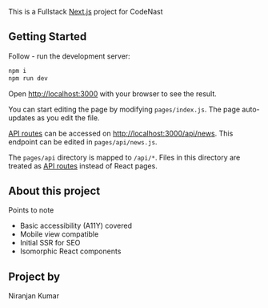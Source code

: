 This is a Fullstack [Next.js](https://nextjs.org/) project for CodeNast

## Getting Started

Follow - run the development server:

```bash
npm i
npm run dev
```

Open [http://localhost:3000](http://localhost:3000) with your browser to see the result.

You can start editing the page by modifying `pages/index.js`. The page auto-updates as you edit the file.

[API routes](https://nextjs.org/docs/api-routes/introduction) can be accessed on [http://localhost:3000/api/news](http://localhost:3000/api/news). This endpoint can be edited in `pages/api/news.js`.

The `pages/api` directory is mapped to `/api/*`. Files in this directory are treated as [API routes](https://nextjs.org/docs/api-routes/introduction) instead of React pages.

## About this project

Points to note

- Basic accessibility (A11Y) covered
- Mobile view compatible
- Initial SSR for SEO
- Isomorphic React components

## Project by
Niranjan Kumar
